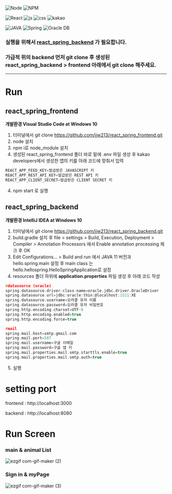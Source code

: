 ![Node](https://img.shields.io/badge/node-v14.17.1-blue)
![NPM](https://img.shields.io/badge/npm-v7.19.0-blue)

![React](https://img.shields.io/badge/react-61DAFB?style=for-the-badge&logo=react&logoColor=black)
![js](https://img.shields.io/badge/JavaScript-F7DF1E.svg?&style=for-the-badge&logo=JavaScript&logoColor=white)
![css](https://img.shields.io/badge/css-1572B6?style=for-the-badge&logo=css3&logoColor=white)
![kakao](https://img.shields.io/badge/Kakao-FFCD00?style=for-the-badge&logo=Kakao&logoColor=white)

![JAVA](https://img.shields.io/badge/java-007396?style=for-the-badge&logo=java&logoColor=white)
![Spring](https://img.shields.io/badge/spring-6DB33F?style=for-the-badge&logo=spring&logoColor=white)
![Oracle DB](https://img.shields.io/badge/oracle-F80000?style=for-the-badge&logo=oracle&logoColor=white)

### **실행을 위해서 [react_spring_backend](https://github.com/jjw213/react_spring_backend) 가 필요합니다.**
### 가급적 위의 backend 먼저 git clone 후 생성된 react_spring_backend > frontend 아래에서 git clone 해주세요.
___

# Run

## react_spring_frontend

**개발환경 Visual Studio Code at Windows 10**
1. 터미널에서 git clone https://github.com/jjw213/react_spring_frontend.git
2. node 설치
3. npm i로 node_module 설치
4. 생성된 react_spring_frontend 폴더 바로 밑에 .env 파일 생성 후 kakao developers에서 생성한 앱의 키를 아래 코드에 맞춰서 입력
```c
REACT_APP_FEED_KEY=발급받은 JAVASCRIPT 키
REACT_APP_REST_API_KEY=발급받은 REST API 키
REACT_APP_CLIENT_SECRET=발급받은 CLIENT SECRET 키
```
4. npm start 로 실행


## react_spring_backend

**개발환경 IntelliJ IDEA at Windows 10**
1. 터미널에서 git clone https://github.com/jjw213/react_spring_backend.git
2. build.gradle 설치 후 file > settings > Build, Execution, Deployment > Compiler > Annotation Processors 에서 Enable annotation processing 체크 후 OK
3. Edit Configurations... > Build and run 에서 JAVA 11 버전과 hello.spring.main 설정 후 main class 는 hello.hellospring.HelloSpringApplication로 설정
4. resources 폴더 하위에 **application.properties** 파일 생성 후 아래 코드 작성
```c
#datasource (oracle)
spring.datasource.driver-class-name=oracle.jdbc.driver.OracleDriver
spring.datasource.url=jdbc:oracle:thin:@localhost:1521:XE
spring.datasource.username=오라클 유저 이름
spring.datasource.password=오라클 유저 비밀번호
spring.http.encoding.charset=UTF-8
spring.http.encoding.enabled=true
spring.http.encoding.force=true

#mail
spring.mail.host=smtp.gmail.com
spring.mail.port=587
spring.mail.username=구글 이메일
spring.mail.password=구글 앱 키
spring.mail.properties.mail.smtp.starttls.enable=true
spring.mail.properties.mail.smtp.auth=true
```

5. 실행


# setting port

frontend : http://localhost:3000

backend : http://localhost:8080


# Run Screen

### main & animal List

![ezgif com-gif-maker (2)](https://user-images.githubusercontent.com/88258840/174488781-a997a1c3-84fd-46ee-9fb3-68111c9d18de.gif)


### Sign in & myPage

![ezgif com-gif-maker (3)](https://user-images.githubusercontent.com/88258840/174488980-297b55a1-10e3-46d5-bd52-095ddc541aec.gif)
